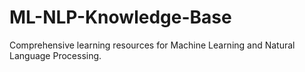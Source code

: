 # ML-NLP-Knowledge-Base
Comprehensive learning resources for Machine Learning and Natural Language Processing.
